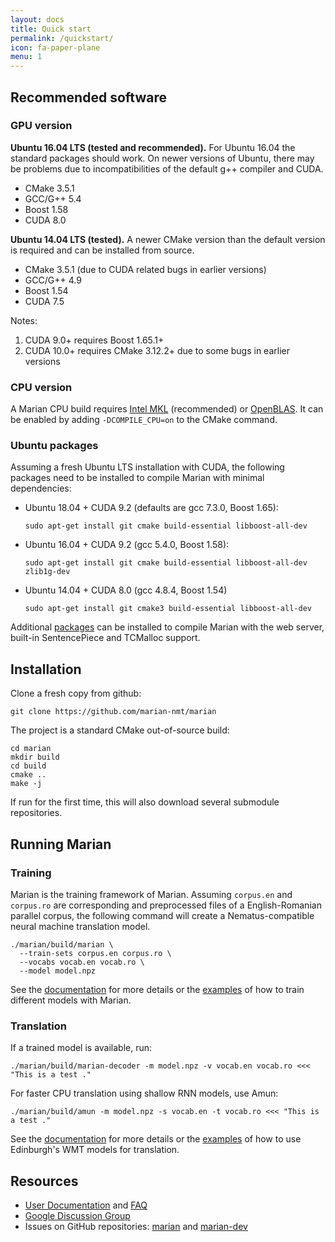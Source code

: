 ```yaml
---
layout: docs
title: Quick start
permalink: /quickstart/
icon: fa-paper-plane
menu: 1
---
```


## Recommended software

### GPU version

**Ubuntu 16.04 LTS (tested and recommended).**
For Ubuntu 16.04 the standard packages should work. On newer versions of
Ubuntu, there may be problems due to incompatibilities of the default g++
compiler and CUDA.

 - CMake 3.5.1
 - GCC/G++ 5.4
 - Boost 1.58
 - CUDA 8.0

**Ubuntu 14.04 LTS (tested).**
A newer CMake version than the default version is required and can be installed
from source.

 - CMake 3.5.1 (due to CUDA related bugs in earlier versions)
 - GCC/G++ 4.9
 - Boost 1.54
 - CUDA 7.5

Notes:

  1. CUDA 9.0+ requires Boost 1.65.1+
  1. CUDA 10.0+ requires CMake 3.12.2+ due to some bugs in earlier versions

### CPU version

A Marian CPU build requires [Intel MKL](https://software.intel.com/en-us/mkl)
(recommended) or [OpenBLAS](https://www.openblas.net/).
It can be enabled by adding `-DCOMPILE_CPU=on` to the CMake command.


### Ubuntu packages

Assuming a fresh Ubuntu LTS installation with CUDA, the following packages need to be
installed to compile Marian with minimal dependencies:

* Ubuntu 18.04 + CUDA 9.2 (defaults are gcc 7.3.0, Boost 1.65):

      sudo apt-get install git cmake build-essential libboost-all-dev

* Ubuntu 16.04 + CUDA 9.2 (gcc 5.4.0, Boost 1.58):

      sudo apt-get install git cmake build-essential libboost-all-dev zlib1g-dev

* Ubuntu 14.04 + CUDA 8.0 (gcc 4.8.4, Boost 1.54)

      sudo apt-get install git cmake3 build-essential libboost-all-dev


Additional [packages](/docs/#ubuntu-packages) can be installed to compile
Marian with the web server, built-in SentencePiece and TCMalloc support.


## Installation

Clone a fresh copy from github:

    git clone https://github.com/marian-nmt/marian

The project is a standard CMake out-of-source build:

    cd marian
    mkdir build
    cd build
    cmake ..
    make -j

If run for the first time, this will also download several submodule repositories.


## Running Marian

### Training

Marian is the training framework of Marian. Assuming `corpus.en` and
`corpus.ro` are corresponding and preprocessed files of a English-Romanian
parallel corpus, the following command will create a Nematus-compatible neural
machine translation model.

    ./marian/build/marian \
      --train-sets corpus.en corpus.ro \
      --vocabs vocab.en vocab.ro \
      --model model.npz

See the [documentation](/docs/#training) for more details or the
[examples](/examples/#examples) of how to train different models with Marian.

### Translation

If a trained model is available, run:

    ./marian/build/marian-decoder -m model.npz -v vocab.en vocab.ro <<< "This is a test ."

For faster CPU translation using shallow RNN models, use Amun:

    ./marian/build/amun -m model.npz -s vocab.en -t vocab.ro <<< "This is a test ."

See the [documentation](/docs/#translation) for more details or the
[examples](/examples/#examples) of how to use Edinburgh's WMT models for
translation.


## Resources

- [User Documentation](/docs) and [FAQ](/faq)
- [Google Discussion Group](https://groups.google.com/forum/#!forum/marian-nmt)
- Issues on GitHub repositories: [marian](https://github.com/marian-nmt/marian)
  and [marian-dev](https://github.com/marian-nmt/marian-dev)

